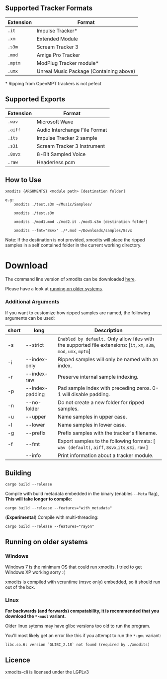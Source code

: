  
## Supported Tracker Formats
| Extension | Format | 
| - | - |
| ``.it`` | Impulse Tracker* |
| ``.xm`` | Extended Module | 
| ``.s3m`` | Scream Tracker 3 |
| ``.mod`` | Amiga Pro Tracker |
| ``.mptm`` | ModPlug Tracker module* |
| ``.umx`` | Unreal Music Package (Containing above) |

\* Ripping from OpenMPT trackers is not pefect 

## Supported Exports
| Extension | Format |
|-|-|
|``.wav``| Microsoft Wave|
|``.aiff``| Audio Interchange File Format |
|``.its``| Impulse Tracker 2 sample |
|``.s3i``| Scream Tracker 3 Instrument |
|``.8svx``| 8-Bit Sampled Voice |
|``.raw``| Headerless pcm |

## How to Use

```
xmodits {ARGUMENTS} <module path> [destination folder]

e.g:
    xmodits ./test.s3m ~/Music/Samples/

    xmodits ./test.s3m

    xmodits ./mod1.mod ./mod2.it ./mod3.s3m [destination folder]

    xmodits --fmt="8svx" ./*.mod ~/Downloads/samples/8svx

```
Note: If the destination is not provided, xmodits will place the ripped samples in a self contained folder in the current working directory.

# Download
The command line version of xmodits can be downloaded [here](https://github.com/B0ney/xmodits-cli/releases).

Please have a look at [running on older systems](#running-on-older-systems).

### Additional Arguments
If you want to customize how ripped samples are named, the following arguments can be used:

|short| long| Description|
|--|--|--|
|-s |--strict| ``Enabled by default.`` Only allow files with the supported file extensions: [``it``, ``xm``, ``s3m``, ``mod``, ``umx``, ``mptm``]|
|-i |--index-only| Ripped samples will only be named with an index.|
|-r |--index-raw| Preserve internal sample indexing.|
|-p |--index-padding| Pad sample index with preceding zeros. 0-1 will disable padding.|
|-n |--no-folder| Do not create a new folder for ripped samples.|
|-u |--upper| Name samples in upper case. |
|-l |--lower| Name samples in lower case. |
|-g |--prefix| Prefix samples with the tracker's filename. |
|-f|--fmt| Export samples to the following formats: [ ``wav (default)``, ``aiff``, ``8svx``,``its``,``s3i``, ``raw`` ]|
||--info| Print information about a tracker module. |

## Building

```shell
cargo build --release
```

Compile with build metadata embedded in the binary (enables ``--Meta`` flag), **This will take longer to compile**:
```shell
cargo build --release --features="with_metadata"
```

(**Experimental**) Compile with multi-threading:
```shell
cargo build --release --features="rayon"
```

## Running on older systems
<!--Unlike its [big brother](https://github.com/B0ney/xmodits), xmodits-cli will always run in a single thread
(unless you compile with ``--features="rayon"``).-->

### Windows
Windows 7 is the minimum OS that could run xmodits. I tried to get Windows XP working sorry :(

xmodits is compiled with vcruntime (msvc only) embedded, so it should run out of the box.

### Linux
**For backwards (and forwards) compatability, it is recommended that you download the ``*-musl`` variant.**

Older linux sytems may have glibc versions too old to run the program.

You'll most likely get an error like this if you attempt to run the ``*-gnu`` variant:
```
libc.so.6: version `GLIBC_2.18` not found (required by ./xmodits)
```

## Licence
xmodits-cli is licensed under the LGPLv3

